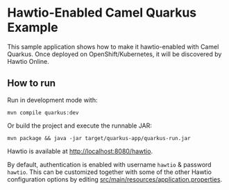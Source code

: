 # Hawtio-Enabled Camel Quarkus Example

This sample application shows how to make it hawtio-enabled with Camel Quarkus. Once deployed on OpenShift/Kubernetes, it will be discovered by Hawtio Online.

## How to run

Run in development mode with:

```console
mvn compile quarkus:dev
```

Or build the project and execute the runnable JAR:

```console
mvn package && java -jar target/quarkus-app/quarkus-run.jar
```

Hawtio is available at <http://localhost:8080/hawtio>.

By default, authentication is enabled with username `hawtio` & password `hawtio`.
This can be customized together with some of the other Hawtio configuration options by editing
[src/main/resources/application.properties](./src/main/resources/application.properties).
